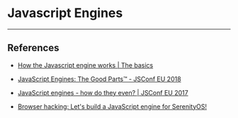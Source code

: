 # Javascript Engines

---

## References

* [How the Javascript engine works | The basics](https://www.youtube.com/watch?v=KM9coMpy5sQ)

* [JavaScript Engines: The Good Parts™ - JSConf EU 2018](https://www.youtube.com/watch?v=5nmpokoRaZI)

* [JavaScript engines - how do they even? | JSConf EU 2017](https://www.youtube.com/watch?v=p-iiEDtpy6I)

* [Browser hacking: Let's build a JavaScript engine for SerenityOS!](https://www.youtube.com/watch?v=byNwCHc_IIM)